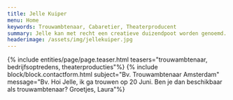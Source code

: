 ```yaml
---
title: Jelle Kuiper
menu: Home
keywords: Trouwambtenaar, Cabaretier, Theaterproducent
summary: Jelle kan met recht een creatieve duizendpoot worden genoemd. Hij is cabaretier en verzorgt optredens op maat. Hij is officieel trouwambtenaar in heel Nederland. Ook is hij theaterproducent van o.a. de Buurman en Buurman voorstellingen en regisseert hij Stefano Keizers.
headerimage: /assets/img/jellekuiper.jpg
---
```


{% include entities/page/page.teaser.html teasers="trouwambtenaar, bedrijfsoptredens, theaterproducties"%}
{% include block/block.contactform.html subject="Bv. Trouwambtenaar Amsterdam" message="Bv. Hoi Jelle, ik ga trouwen op 20 Juni. Ben je dan beschikbaar als trouwambtenaar? Groetjes, Laura"%}